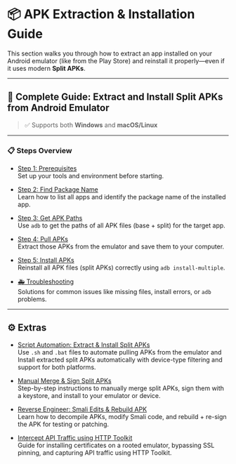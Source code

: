 <!-- Introduction to APK Extraction & Installation section -->

# 📦 APK Extraction & Installation Guide

This section walks you through how to extract an app installed on your Android emulator (like from the Play Store) and reinstall it properly—even if it uses modern **Split APKs**.

---

## 📱 Complete Guide: Extract and Install Split APKs from Android Emulator
> ✅ Supports both **Windows** and **macOS/Linux**

---

### 📋 Steps Overview

- [Step 1: Prerequisites](step-01-prerequisites.md)  
  Set up your tools and environment before starting.

- [Step 2: Find Package Name](step-02-find-package.md)  
  Learn how to list all apps and identify the package name of the installed app.

- [Step 3: Get APK Paths](step-03-get-apk-paths.md)  
  Use `adb` to get the paths of all APK files (base + split) for the target app.

- [Step 4: Pull APKs](step-04-pull-apks.md)  
  Extract those APKs from the emulator and save them to your computer.

- [Step 5: Install APKs](step-05-install.md)  
  Reinstall all APK files (split APKs) correctly using `adb install-multiple`.

- [🚑 Troubleshooting](troubleshooting.md)  
  Solutions for common issues like missing files, install errors, or `adb` problems.

---

## ⚙️ Extras

- [Script Automation: Extract & Install Split APKs](scripts.md)  
  Use `.sh` and `.bat` files to automate pulling APKs from the emulator and Install extracted split APKs automatically with device-type filtering and support for both platforms.

- [Manual Merge & Sign Split APKs](manual-merge-sign.md)  
  Step-by-step instructions to manually merge split APKs, sign them with a keystore, and install to your emulator or device.
  
- [Reverse Engineer: Smali Edits & Rebuild APK](reverse-smali-rebuild.md)  
  Learn how to decompile APKs, modify Smali code, and rebuild + re-sign the APK for testing or patching.

- [Intercept API Traffic using HTTP Toolkit](intercept-http-toolkit.md)  
  Guide for installing certificates on a rooted emulator, bypassing SSL pinning, and capturing API traffic using HTTP Toolkit.